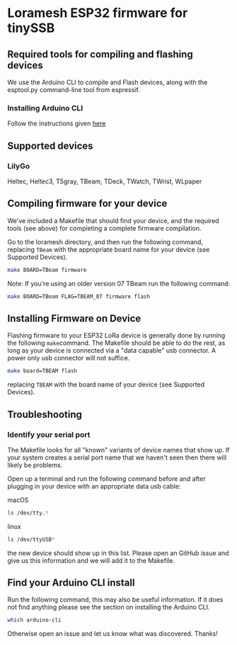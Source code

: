 # Loramesh ESP32 firmware for tinySSB

## Required tools for compiling and flashing devices


We use the Arduino CLI to compile and Flash devices, along with the esptool.py command-line tool from espressif.  

### Installing Arduino CLI

Follow the instructions given [here](https://arduino.github.io/arduino-cli/0.20/installation/)


## Supported devices
### LilyGo 
Heltec, Heltec3, T5gray, TBeam, TDeck, TWatch, TWrist, WLpaper

## Compiling firmware for your device

We've included a Makefile that should find your device, and the required tools (see above) for completing a complete firmware compilation.

Go to the loramesh directory, and then run the following command, replacing `TBeam` with the appropriate board name for your device (see Supported Devices).
```bash
make BOARD=TBeam firmware
```

Note: If you're using an older version 07 TBeam run the following command:
```bash
make BOARD=TBeam FLAG=TBEAM_07 firmware flash
```

## Installing Firmware on Device
Flashing firmware to your ESP32 LoRa device is generally done by running the following `make`command.  The Makefile should be able to do the rest, as long as your device is connected via a "data capable" usb connector.  A power only usb connector will not suffice.

```bash
make board=TBEAM flash
```

replacing `TBEAM` with the board name of your device (see Supported Devices).


## Troubleshooting
### Identify your serial port
The Makefile looks for all "known" variants of device names that show up.  If your system creates a serial port name that we haven't seen then there will likely be problems.

Open up a terminal and run the following command before and after plugging in your device with an appropriate data usb cable:

macOS
```bash
ls /dev/tty.*
```

linux
```bash
ls /dev/ttyUSB*
```

the new device should show up in this list. Please open an GitHub issue and give us this information and we will add it to the Makefile.

## Find your Arduino CLI install

Run the following command, this may also be useful information.  If it does not find anything please see the section on installing the Arduino CLI.
```bash
which arduino-cli
```

Otherwise open an issue and let us know what was discovered.  Thanks!




